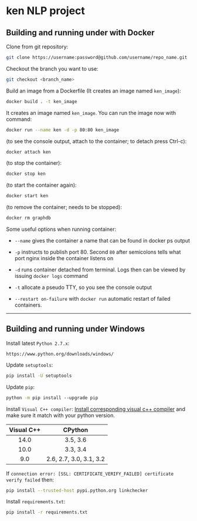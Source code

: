 # ken NLP project

## Building and running under with Docker

Clone from git repository:
```bash
git clone https://username:password@github.com/username/repo_name.git
```
<!-- ae9c2fa2d73fbbb0bd0a5ffa746f1df59036815c -->
<!-- https://github.com/malakhovks/ken.git -->
<!-- https://malakhovks:ae9c2fa2d73fbbb0bd0a5ffa746f1df59036815c@github.com/malakhovks/ken.git -->

Checkout the branch you want to use:
```bash
git checkout <branch_name>
```

Build an image from a Dockerfile (It creates an image named `ken_image`):
```bash
docker build . -t ken_image
```
It creates an image named `ken_image`. You can run the image now with command:
```bash
docker run --name ken -d -p 80:80 ken_image
```

(to see the console output, attach to the container; to detach press Ctrl-c):
```bash
docker attach ken
```

(to stop the container):
```bash
docker stop ken
```

(to start the container again):
```bash
docker start ken
```

(to remove the container; needs to be stopped):
```bash
docker rm graphdb
```

Some useful options when running container:

* `--name` gives the container a name that can be found in docker ps output

* `-p` instructs to publish port 80. Second `80` after semicolons tells what port nginx inside the container listens on

* `-d` runs container detached from terminal. Logs then can be viewed by issuing `docker logs` command

* `-t` allocate a pseudo TTY, so you see the console output

* `--restart on-failure` with `docker run` automatic restart of failed containers.

-------

## Building and running under Windows

Install latest `Python 2.7.x`:
```http
https://www.python.org/downloads/windows/
```
Update `setuptools`:
```bash
pip install -U setuptools
```
Update `pip`:
```bash
python -m pip install --upgrade pip
```
Install `Visual C++ compiler`:
[Install corresponding visual c++ compiler](https://wiki.python.org/moin/WindowsCompilers) and make sure it match with your python version.

| Visual C++ |         CPython         |
| :--------: | :---------------------: |
|    14.0    |        3.5, 3.6         |
|    10.0    |        3.3, 3.4         |
|    9.0     | 2.6, 2.7, 3.0, 3.1, 3.2 |

If `connection error: [SSL: CERTIFICATE_VERIFY_FAILED] certificate verify failed` then:
```bash
pip install --trusted-host pypi.python.org linkchecker
```
Install `requirements.txt`:
```bash
pip install -r requirements.txt
```